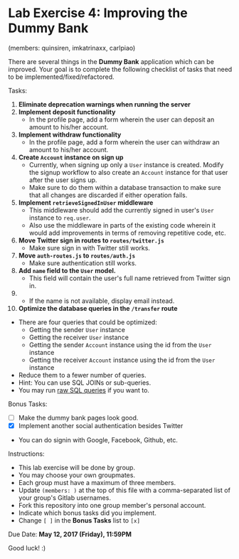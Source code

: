 # Lab Exercise 4: Improving the Dummy Bank

(members: quinsiren, imkatrinaxx, carlpiao)

There are several things in the **Dummy Bank** application which can be improved. Your goal is to complete the following checklist of tasks that need to be implemented/fixed/refactored.


Tasks:

1. **Eliminate deprecation warnings when running the server**
2. **Implement deposit functionality**
   - In the profile page, add a form wherein the user can deposit an amount to his/her account.
3. **Implement withdraw functionality**
   - In the profile page, add a form wherein the user can withdraw an amount to his/her account.
4. **Create `Account` instance on sign up**
   - Currently, when signing up only a `User` instance is created. Modify the signup workflow to also create an `Account` instance for that user after the user signs up.
   - Make sure to do them within a database transaction to make sure that all changes are discarded if either operation fails.
5. **Implement `retrieveSignedInUser` middleware**
   - This middleware should add the currently signed in user's `User` instance to `req.user`.
   - Also use the middleware in parts of the existing code wherein it would add improvements in terms of removing repetitive code, etc.
6. **Move Twitter sign in routes to `routes/twitter.js`**
   - Make sure sign in with Twitter still works.
7. **Move `auth-routes.js` to `routes/auth.js`**
   - Make sure authentication still works.
8. **Add `name` field to the `User` model.**
   - This field will contain the user's full name retrieved from Twitter sign in.
9.   - If the name is not available, display email instead.
10. **Optimize the database queries in the `/transfer` route**
   - There are four queries that could be optimized:
     - Getting the sender `User` instance
     - Getting the receiver `User` instance
     - Getting the sender `Account` instance using the id from the `User` instance
     - Getting the receiver `Account` instance using the id from the `User` instance
   - Reduce them to a fewer number of queries.
   - Hint: You can use SQL JOINs or sub-queries.
   - You may run [raw SQL queries](http://sequelize.readthedocs.io/en/v3/docs/raw-queries/) if you want to.


Bonus Tasks:

  - [ ] Make the dummy bank pages look good.
  - [x] Implement another social authentication besides Twitter
  - You can do signin with Google, Facebook, Github, etc.


Instructions:
  - This lab exercise will be done by group.
  - You may choose your own groupmates.
  - Each group must have a maximum of three members.
  - Update `(members: )` at the top of this file with a comma-separated list of your group's Gitlab usernames.
  - Fork this repository into one group member's personal account.
  - Indicate which bonus tasks did you implement.
  - Change `[ ]` in the **Bonus Tasks** list to `[x]`


Due Date: **May 12, 2017 (Friday), 11:59PM**


Good luck! :)

